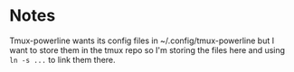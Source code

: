 # Notes

Tmux-powerline wants its config files in ~/.config/tmux-powerline but I want to store them in the tmux repo
so I'm storing the files here and using `ln -s ...` to link them there.

